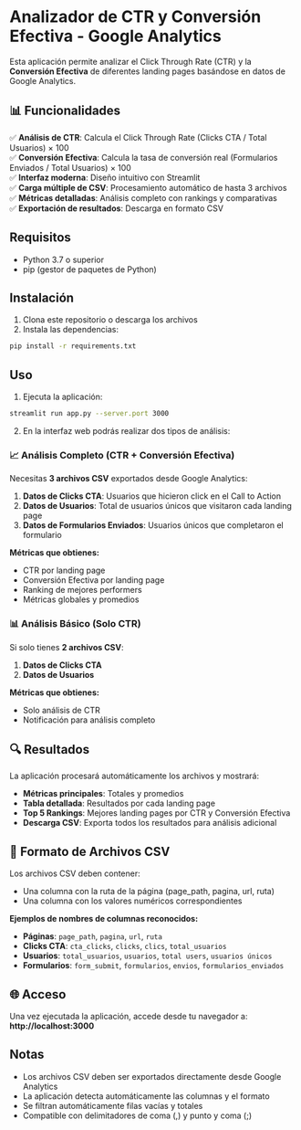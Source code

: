 # Analizador de CTR y Conversión Efectiva - Google Analytics

Esta aplicación permite analizar el Click Through Rate (CTR) y la **Conversión Efectiva** de diferentes landing pages basándose en datos de Google Analytics.

## 📊 Funcionalidades

✅ **Análisis de CTR**: Calcula el Click Through Rate (Clicks CTA / Total Usuarios) × 100  
✅ **Conversión Efectiva**: Calcula la tasa de conversión real (Formularios Enviados / Total Usuarios) × 100  
✅ **Interfaz moderna**: Diseño intuitivo con Streamlit  
✅ **Carga múltiple de CSV**: Procesamiento automático de hasta 3 archivos  
✅ **Métricas detalladas**: Análisis completo con rankings y comparativas  
✅ **Exportación de resultados**: Descarga en formato CSV  

## Requisitos

- Python 3.7 o superior
- pip (gestor de paquetes de Python)

## Instalación

1. Clona este repositorio o descarga los archivos
2. Instala las dependencias:
```bash
pip install -r requirements.txt
```

## Uso

1. Ejecuta la aplicación:
```bash
streamlit run app.py --server.port 3000
```

2. En la interfaz web podrás realizar dos tipos de análisis:

### 📈 Análisis Completo (CTR + Conversión Efectiva)
Necesitas **3 archivos CSV** exportados desde Google Analytics:

1. **Datos de Clicks CTA**: Usuarios que hicieron click en el Call to Action
2. **Datos de Usuarios**: Total de usuarios únicos que visitaron cada landing page  
3. **Datos de Formularios Enviados**: Usuarios únicos que completaron el formulario

**Métricas que obtienes:**
- CTR por landing page
- Conversión Efectiva por landing page  
- Ranking de mejores performers
- Métricas globales y promedios

### 📊 Análisis Básico (Solo CTR)
Si solo tienes **2 archivos CSV**:

1. **Datos de Clicks CTA**
2. **Datos de Usuarios**

**Métricas que obtienes:**
- Solo análisis de CTR
- Notificación para análisis completo

## 🔍 Resultados

La aplicación procesará automáticamente los archivos y mostrará:

- **Métricas principales**: Totales y promedios
- **Tabla detallada**: Resultados por cada landing page
- **Top 5 Rankings**: Mejores landing pages por CTR y Conversión Efectiva
- **Descarga CSV**: Exporta todos los resultados para análisis adicional

## 📝 Formato de Archivos CSV

Los archivos CSV deben contener:
- Una columna con la ruta de la página (page_path, pagina, url, ruta)
- Una columna con los valores numéricos correspondientes

**Ejemplos de nombres de columnas reconocidos:**
- **Páginas**: `page_path`, `pagina`, `url`, `ruta`
- **Clicks CTA**: `cta_clicks`, `clicks`, `clics`, `total_usuarios`
- **Usuarios**: `total_usuarios`, `usuarios`, `total users`, `usuarios únicos`
- **Formularios**: `form_submit`, `formularios`, `envios`, `formularios_enviados`

## 🌐 Acceso

Una vez ejecutada la aplicación, accede desde tu navegador a:
**http://localhost:3000**

## Notas

- Los archivos CSV deben ser exportados directamente desde Google Analytics
- La aplicación detecta automáticamente las columnas y el formato
- Se filtran automáticamente filas vacías y totales
- Compatible con delimitadores de coma (,) y punto y coma (;) 